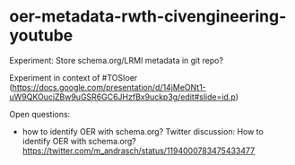 # oer-metadata-rwth-civengineering-youtube
Experiment: Store schema.org/LRMI metadata in git repo?

Experiment in context of #TOSIoer (https://docs.google.com/presentation/d/14jMeONt1-uW9QKOuciZBw9uGSR6GC6JHzfBx9uckp3g/edit#slide=id.p)

Open questions:
- how to identify OER with schema.org? 
Twitter discussion: How to identify OER with schema.org? https://twitter.com/m_andrasch/status/1194000783475433477
